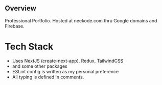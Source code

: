 ## Overview

Professional Portfolio. Hosted at neekode.com thru Google domains and Firebase.

# Tech Stack

- Uses NextJS (create-next-app), Redux, TailwindCSS
- and some other packages
- ESLint config is written as my personal preference
- All typing is defined in comments.

[//]: # (TODO: finish this.)
